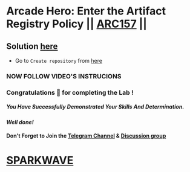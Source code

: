 # Arcade Hero: Enter the Artifact Registry Policy || [ARC157](https://www.cloudskillsboost.google/focuses/89732?parent=catalog) ||

## Solution [here](https://youtu.be/xPp1jUIH8Io)

* Go to `Create repository` from [here](https://console.cloud.google.com/artifacts/create-repo?)

### NOW FOLLOW VIDEO'S INSTRUCIONS

### Congratulations 🎉 for completing the Lab !

##### *You Have Successfully Demonstrated Your Skills And Determination.*

#### *Well done!*

#### Don't Forget to Join the [Telegram Channel](https://t.me/sparkwave.01) & [Discussion group](https://t.me/sparkwave.01chats)

# [SPARKWAVE](https://www.youtube.com/@sparkwave.01)
